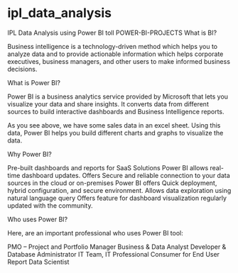 # ipl_data_analysis
IPL Data Analysis using Power BI toll
POWER-BI-PROJECTS
What is BI?

Business intelligence is a technology-driven method which helps you to analyze data and to provide actionable information which helps corporate executives, business managers, and other users to make informed business decisions.



What is Power BI?

Power BI is a business analytics service provided by Microsoft that lets you visualize your data and share insights. It converts data from different sources to build interactive dashboards and Business Intelligence reports.




As you see above, we have some sales data in an excel sheet. Using this data, Power BI helps you build different charts and graphs to visualize the data.

Why Power BI?

Pre-built dashboards and reports for SaaS Solutions Power BI allows real-time dashboard updates. Offers Secure and reliable connection to your data sources in the cloud or on-premises Power BI offers Quick deployment, hybrid configuration, and secure environment. Allows data exploration using natural language query Offers feature for dashboard visualization regularly updated with the community.

Who uses Power BI?

Here, are an important professional who uses Power BI tool:

PMO – Project and Portfolio Manager Business & Data Analyst Developer & Database Administrator IT Team, IT Professional Consumer for End User Report Data Scientist
